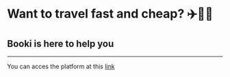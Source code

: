 # Want to travel fast and cheap? ✈️🧳💵
## **Booki is here to help you**
---
You can acces the platform at this [link](https://tursudor.github.io/EN-Booki-Starter-Code/)
